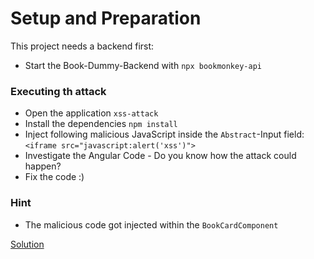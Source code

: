 # Setup and Preparation

This project needs a backend first:
- Start the Book-Dummy-Backend with `npx bookmonkey-api`

### Executing th attack
- Open the application `xss-attack`
- Install the dependencies `npm install`
- Inject following malicious JavaScript inside the `Abstract`-Input field: `<iframe src="javascript:alert('xss')">`
- Investigate the Angular Code - Do you know how the attack could happen?
- Fix the code :)


### Hint

- The malicious code got injected within the `BookCardComponent`

[Solution](https://github.com/martinakraus/security-intro-2025/commit/9f22a3ac1f0467f69e395e010878e88368f1f753)
